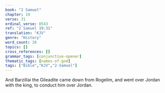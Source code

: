 ```yaml
---
book: "2 Samuel"
chapter: 19
verse: 31
ordinal_verse: 8543
ref: "2 Samuel 19:31"
translation: "KJV"
genre: "History"
word_count: 20
topics: []
cross_references: []
grammar_tags: [conjunctive-opener]
thematic_tags: [names-of-god]
tags: ["Bible","KJV","2-Samuel"]
---
```

And Barzillai the Gileadite came down from Rogelim, and went over Jordan with the king, to conduct him over Jordan.
